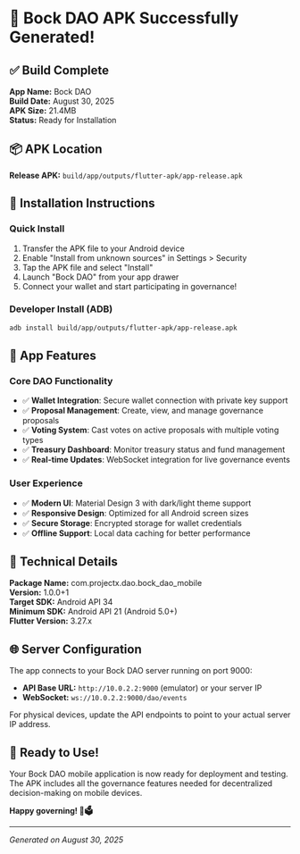 # 🎉 Bock DAO APK Successfully Generated!

## ✅ Build Complete

**App Name:** Bock DAO  
**Build Date:** August 30, 2025  
**APK Size:** 21.4MB  
**Status:** Ready for Installation  

## 📦 APK Location

**Release APK:** `build/app/outputs/flutter-apk/app-release.apk`

## 🚀 Installation Instructions

### Quick Install
1. Transfer the APK file to your Android device
2. Enable "Install from unknown sources" in Settings > Security  
3. Tap the APK file and select "Install"
4. Launch "Bock DAO" from your app drawer
5. Connect your wallet and start participating in governance!

### Developer Install (ADB)
```bash
adb install build/app/outputs/flutter-apk/app-release.apk
```

## 📱 App Features

### Core DAO Functionality
- ✅ **Wallet Integration**: Secure wallet connection with private key support
- ✅ **Proposal Management**: Create, view, and manage governance proposals  
- ✅ **Voting System**: Cast votes on active proposals with multiple voting types
- ✅ **Treasury Dashboard**: Monitor treasury status and fund management
- ✅ **Real-time Updates**: WebSocket integration for live governance events

### User Experience
- ✅ **Modern UI**: Material Design 3 with dark/light theme support
- ✅ **Responsive Design**: Optimized for all Android screen sizes
- ✅ **Secure Storage**: Encrypted storage for wallet credentials
- ✅ **Offline Support**: Local data caching for better performance

## 🔧 Technical Details

**Package Name:** com.projectx.dao.bock_dao_mobile  
**Version:** 1.0.0+1  
**Target SDK:** Android API 34  
**Minimum SDK:** Android API 21 (Android 5.0+)  
**Flutter Version:** 3.27.x  

## 🌐 Server Configuration

The app connects to your Bock DAO server running on port 9000:
- **API Base URL:** `http://10.0.2.2:9000` (emulator) or your server IP
- **WebSocket:** `ws://10.0.2.2:9000/dao/events`

For physical devices, update the API endpoints to point to your actual server IP address.

## 🎯 Ready to Use!

Your Bock DAO mobile application is now ready for deployment and testing. The APK includes all the governance features needed for decentralized decision-making on mobile devices.

**Happy governing! 📱🗳️**

---
*Generated on August 30, 2025*